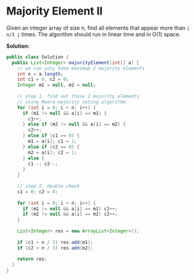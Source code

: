 # Majority Element II

Given an integer array of size n, find all elements that appear more than `⌊ n/3 ⌋` times. The algorithm should run in linear time and in O(1) space.

**Solution:**
```java
public class Solution {
  public List<Integer> majorityElement(int[] a) {
    // we can only have maximum 2 majority elements
    int n = a.length;
    int c1 = 0, c2 = 0;
    Integer m1 = null, m2 = null;
        
    // step 1. find out those 2 majority elements
    // using Moore majority voting algorithm
    for (int i = 0; i < n; i++) {
      if (m1 != null && a[i] == m1) {
        c1++;
      } else if (m2 != null && a[i] == m2) {
        c2++;
      } else if (c1 == 0) {
        m1 = a[i]; c1 = 1;
      } else if (c2 == 0) {
        m2 = a[i]; c2 = 1;
      } else {
        c1--; c2--;
      }
    }
        
    // step 2. double check
    c1 = 0; c2 = 0;
        
    for (int i = 0; i < n; i++) {
      if (m1 != null && a[i] == m1) c1++;
      if (m2 != null && a[i] == m2) c2++;
    }
        
    List<Integer> res = new ArrayList<Integer>();
        
    if (c1 > n / 3) res.add(m1);
    if (c2 > n / 3) res.add(m2);
        
    return res;
  }
}
```